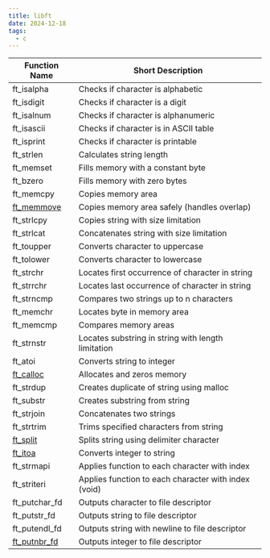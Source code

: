 ```yaml
---
title: libft
date: 2024-12-18
tags:
  - c
---
```


| Function Name | Short Description                                    |
| ------------- | ---------------------------------------------------- |
| ft_isalpha    | Checks if character is alphabetic                    |
| ft_isdigit    | Checks if character is a digit                       |
| ft_isalnum    | Checks if character is alphanumeric                  |
| ft_isascii    | Checks if character is in ASCII table                |
| ft_isprint    | Checks if character is printable                     |
| ft_strlen     | Calculates string length                             |
| ft_memset     | Fills memory with a constant byte                    |
| ft_bzero      | Fills memory with zero bytes                         |
| ft_memcpy     | Copies memory area                                   |
| [ft_memmove](ft_memmove)    | Copies memory area safely (handles overlap)          |
| ft_strlcpy    | Copies string with size limitation                   |
| ft_strlcat    | Concatenates string with size limitation             |
| ft_toupper    | Converts character to uppercase                      |
| ft_tolower    | Converts character to lowercase                      |
| ft_strchr     | Locates first occurrence of character in string      |
| ft_strrchr    | Locates last occurrence of character in string       |
| ft_strncmp    | Compares two strings up to n characters              |
| ft_memchr     | Locates byte in memory area                          |
| ft_memcmp     | Compares memory areas                                |
| ft_strnstr    | Locates substring in string with length limitation   |
| ft_atoi       | Converts string to integer                           |
| [ft_calloc](ft_calloc)     | Allocates and zeros memory                           |
| ft_strdup     | Creates duplicate of string using malloc             |
| ft_substr     | Creates substring from string                        |
| ft_strjoin    | Concatenates two strings                             |
| ft_strtrim    | Trims specified characters from string               |
| [ft_split](ft_split)      | Splits string using delimiter character              |
| [ft_itoa](ft_itoa)       | Converts integer to string                           |
| ft_strmapi    | Applies function to each character with index        |
| ft_striteri   | Applies function to each character with index (void) |
| ft_putchar_fd | Outputs character to file descriptor                 |
| ft_putstr_fd  | Outputs string to file descriptor                    |
| ft_putendl_fd | Outputs string with newline to file descriptor       |
| [ft_putnbr_fd](ft_putnbr_fd)  | Outputs integer to file descriptor                   |
